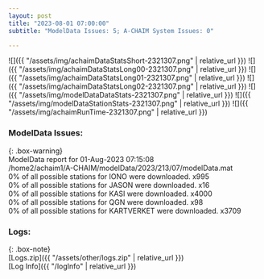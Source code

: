 ```yaml
---
layout: post
title: "2023-08-01 07:00:00"
subtitle: "ModelData Issues: 5; A-CHAIM System Issues: 0"

---
```


![]({{ "/assets/img/achaimDataStatsShort-2321307.png" | relative_url }})
![]({{ "/assets/img/achaimDataStatsLong00-2321307.png" | relative_url }})
![]({{ "/assets/img/achaimDataStatsLong01-2321307.png" | relative_url }})
![]({{ "/assets/img/achaimDataStatsLong02-2321307.png" | relative_url }})
![]({{ "/assets/img/modelDataDataStats-2321307.png" | relative_url }})
![]({{ "/assets/img/modelDataStationStats-2321307.png" | relative_url }})
![]({{ "/assets/img/achaimRunTime-2321307.png" | relative_url }})


### ModelData Issues:  
  
{: .box-warning}  
 ModelData report for 01-Aug-2023 07:15:08   
 /home2/achaim1/A-CHAIM/modelData/2023/213/07/modelData.mat   
 0% of all possible stations for IONO were downloaded. x995   
 0% of all possible stations for JASON were downloaded. x16   
 0% of all possible stations for KASI were downloaded. x4000   
 0% of all possible stations for QGN were downloaded. x98   
 0% of all possible stations for KARTVERKET were downloaded. x3709   
  


### Logs:  
  
{: .box-note}  
[Logs.zip]({{ "/assets/other/logs.zip" | relative_url }})  
[Log Info]({{ "/logInfo" | relative_url }})  
